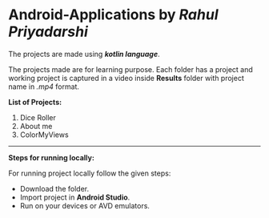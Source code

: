 # Android-Applications by *Rahul Priyadarshi*
The projects are made using ***kotlin language***.

The projects made are for learning purpose.
Each folder has a project and working project is captured in a video inside **Results** folder with project name in *.mp4* format.

**List of Projects:**
1. Dice Roller
1. About me
1. ColorMyViews

--------------------------------------------------------

**Steps for running locally:**

For running project locally follow the given steps:
* Download the folder.
* Import project in **Android Studio**.
* Run on your devices or AVD emulators.

